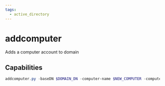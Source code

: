 ```yaml
---
tags:
  - active_directory
---
```

# addcomputer

Adds a computer account to domain

## Capabilities

```powershell
addcomputer.py -baseDN $DOMAIN_DN -computer-name $NEW_COMPUTER -computer-pass '$PASSWD' $DOMAIN/$USER:'$PASSWD'
```
